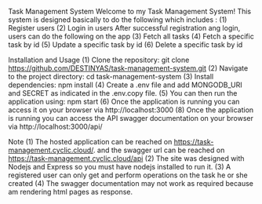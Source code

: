 Task Management System
Welcome to my  Task Management System! This system is designed basically to do the following
which includes :
(1) Register users
(2) Login in users
After successful registration ang login, users can do the following on the app
(3) Fetch all tasks
(4) Fetch a specific task by id
(5) Update a specific task by id
(6) Delete a specific task by id

Installation and Usage
(1) Clone the repository: git clone https://github.com/DESTINYAS/task-management-system.git
(2) Navigate to the project directory: cd task-management-system
(3) Install dependencies: npm install
(4) Create a .env file and add MONGODB_URI and SECRET as indicated in the .env.copy file.
(5) You can then run the application using: npm start
(6) Once the application is running you can access it on your browser via http://localhost:3000
(8) Once the application is running you can access the API swagger documentation on your browser via http://localhost:3000/api/  

Note
(1) The hosted application can be reached on https://task-management.cyclic.cloud/. and the swagger url can be reached on https://task-management.cyclic.cloud/api
(2) The site was designed with Nodejs and Express so you must have nodejs installed to run it.
(3) A registered user can only get and perform operations on the task he or she created
(4)  The swagger documentation may not work as required because am rendering html pages as response.
